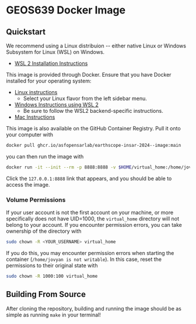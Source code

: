 # GEOS639 Docker Image

## Quickstart

We recommend using a Linux distribuion -- either native Linux or Windows Subsystem for
Linux (WSL) on Windows.

- [WSL 2 Installation Instructions]( https://docs.microsoft.com/en-us/windows/wsl/install-win10)

This image is provided through Docker. Ensure that you have Docker installed for your
operating system:
- [Linux instructions](https://docs.docker.com/engine/install/ubuntu/) 
    - Select your Linux flavor from the left sidebar menu.
- [Windows Instructions using WSL 2](https://docs.docker.com/desktop/windows/install/)
    - Be sure to follow the WSL2 backend-specific instructions.
- [Mac Instructions](https://docs.docker.com/desktop/mac/install/)

This image is also available on the GitHub Container Registry. Pull it onto your
computer with
```bash
docker pull ghcr.io/asfopensarlab/earthscope-insar-2024--image:main
```

you can then run the image with
```bash
docker run -it --init --rm -p 8888:8888 -v $HOME/virtual_home:/home/jovyan ghcr.io/asfopensarlab/earthscope-insar-2024--image:main
```

Click the `127.0.0.1:8888` link that appears, and you should be able to access the image.

### Volume Permissions

If your user account is not the first account on your machine, or more specifically does
not have UID=1000, the `virtual_home` directory will not belong to your account. If you
encounter permission errors, you can take ownership of the directory with
```bash
sudo chown -R <YOUR_USERNAME> virtual_home
```

If you do this, you may encounter permission errors when starting the container
(`/home/jovyan is not writable`). In this case, reset the permissions to their original
state with
```bash
sudo chown -R 1000:100 virtual_home
```

## Building From Source

After cloning the repository, building and running the image should be as simple as
running `make` in your terminal!
